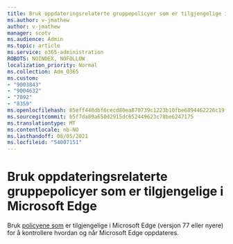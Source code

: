 ```yaml
---
title: Bruk oppdateringsrelaterte gruppepolicyer som er tilgjengelige i Microsoft Edge
ms.author: v-jmathew
author: v-jmathew
manager: scotv
ms.audience: Admin
ms.topic: article
ms.service: o365-administration
ROBOTS: NOINDEX, NOFOLLOW
localization_priority: Normal
ms.collection: Adm_O365
ms.custom:
- "9003843"
- "9004632"
- "7092"
- "8359"
ms.openlocfilehash: 85eff448dbf6cecd80ea870739c1223b10fbe6894462226c19fd9aae26faad6b
ms.sourcegitcommit: b5f7da89a650d2915dc652449623c78be6247175
ms.translationtype: MT
ms.contentlocale: nb-NO
ms.lasthandoff: 08/05/2021
ms.locfileid: "54007151"
---
```

# <a name="use-update-related-group-policies-available-in-microsoft-edge"></a>Bruk oppdateringsrelaterte gruppepolicyer som er tilgjengelige i Microsoft Edge

Bruk [policyene som](https://go.microsoft.com/fwlink/?linkid=2134862) er tilgjengelige i Microsoft Edge (versjon 77 eller nyere) for å kontrollere hvordan og når Microsoft Edge oppdateres.
